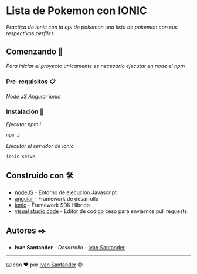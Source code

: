 # Lista de Pokemon con IONIC

_Practica de ionic con la api de pokemon una lista de pokemon con sus respectivos perfiles_

## Comenzando 🚀

_Para iniciar el proyecto unicamente es necesario ejecutar en node el npm_


### Pre-requisitos 📋

_Node JS_
_Angular_
_ionic_

### Instalación 🔧

_Ejecutar npm i_

```
npm i
```

_Ejecutar el servidor de ionic_

```
ionic serve
```


## Construido con 🛠️

* [nodeJS](https://nodejs.org/en/) - Entorno de ejecucion Javascript
* [angular](https://angular.io/cli/) - Framework de desarrollo
* [ionic](https://code.visualstudio.com/) - Framework SDK Hibrido
* [visual studio code](https://rometools.github.io/rome/) - Editor de codigo
ceso para enviarnos pull requests.


## Autores ✒️

* **Ivan Santander** - *Desarrollo* - [Ivan Santander](https://www.ivansantander.com)


---
⌨️ con ❤️ por [Ivan Santander](https://ivansantander.com/) 😊